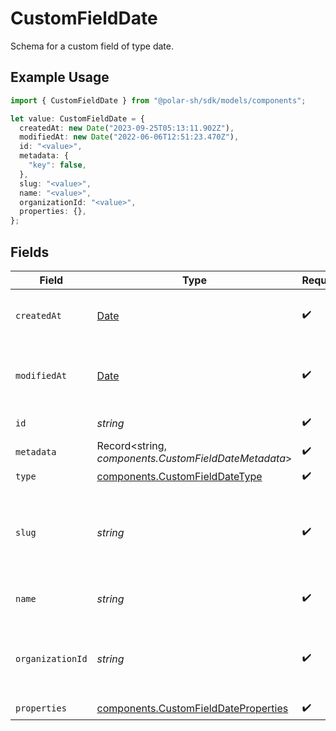# CustomFieldDate

Schema for a custom field of type date.

## Example Usage

```typescript
import { CustomFieldDate } from "@polar-sh/sdk/models/components";

let value: CustomFieldDate = {
  createdAt: new Date("2023-09-25T05:13:11.902Z"),
  modifiedAt: new Date("2022-06-06T12:51:23.470Z"),
  id: "<value>",
  metadata: {
    "key": false,
  },
  slug: "<value>",
  name: "<value>",
  organizationId: "<value>",
  properties: {},
};
```

## Fields

| Field                                                                                         | Type                                                                                          | Required                                                                                      | Description                                                                                   |
| --------------------------------------------------------------------------------------------- | --------------------------------------------------------------------------------------------- | --------------------------------------------------------------------------------------------- | --------------------------------------------------------------------------------------------- |
| `createdAt`                                                                                   | [Date](https://developer.mozilla.org/en-US/docs/Web/JavaScript/Reference/Global_Objects/Date) | :heavy_check_mark:                                                                            | Creation timestamp of the object.                                                             |
| `modifiedAt`                                                                                  | [Date](https://developer.mozilla.org/en-US/docs/Web/JavaScript/Reference/Global_Objects/Date) | :heavy_check_mark:                                                                            | Last modification timestamp of the object.                                                    |
| `id`                                                                                          | *string*                                                                                      | :heavy_check_mark:                                                                            | The ID of the object.                                                                         |
| `metadata`                                                                                    | Record<string, *components.CustomFieldDateMetadata*>                                          | :heavy_check_mark:                                                                            | N/A                                                                                           |
| `type`                                                                                        | [components.CustomFieldDateType](../../models/components/customfielddatetype.md)              | :heavy_check_mark:                                                                            | N/A                                                                                           |
| `slug`                                                                                        | *string*                                                                                      | :heavy_check_mark:                                                                            | Identifier of the custom field. It'll be used as key when storing the value.                  |
| `name`                                                                                        | *string*                                                                                      | :heavy_check_mark:                                                                            | Name of the custom field.                                                                     |
| `organizationId`                                                                              | *string*                                                                                      | :heavy_check_mark:                                                                            | The ID of the organization owning the custom field.                                           |
| `properties`                                                                                  | [components.CustomFieldDateProperties](../../models/components/customfielddateproperties.md)  | :heavy_check_mark:                                                                            | N/A                                                                                           |